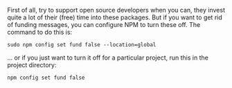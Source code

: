 
First of all, try to support open source developers when you can, they invest quite a lot of their (free) time into these packages. But if you want to get rid of funding messages, you can configure NPM to turn these off. The command to do this is:

```shell
sudo npm config set fund false --location=global
```

... or if you just want to turn it off for a particular project, run this in the project directory:

```shell
npm config set fund false 
```